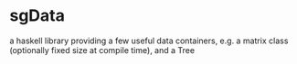 sgData
======
a haskell library providing a few useful data containers, e.g. a matrix class (optionally fixed size at compile time), and a Tree
